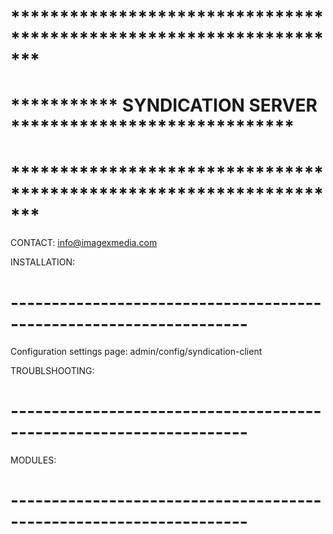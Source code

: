 # *******************************************************************
# ***********    SYNDICATION SERVER     *****************************
# *******************************************************************
CONTACT: info@imagexmedia.com


INSTALLATION:
# -------------------------------------------------------------------

Configuration settings page: admin/config/syndication-client




TROUBLSHOOTING:
# -------------------------------------------------------------------



MODULES:
# -------------------------------------------------------------------